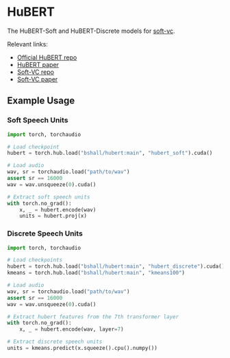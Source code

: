 # HuBERT

The HuBERT-Soft and HuBERT-Discrete models for [soft-vc](https://github.com/bshall/soft-vc).

Relevant links:
- [Official HuBERT repo](https://github.com/pytorch/fairseq)
- [HuBERT paper](https://arxiv.org/abs/2106.07447)
- [Soft-VC repo](https://github.com/bshall/soft-vc)
- [Soft-VC paper]()

## Example Usage

### Soft Speech Units

```python
import torch, torchaudio

# Load checkpoint
hubert = torch.hub.load("bshall/hubert:main", "hubert_soft").cuda()

# Load audio
wav, sr = torchaudio.load("path/to/wav")
assert sr == 16000
wav = wav.unsqueeze(0).cuda()

# Extract soft speech units
with torch.no_grad():
    x, _ = hubert.encode(wav)
    units = hubert.proj(x)
```

### Discrete Speech Units

```python
import torch, torchaudio

# Load checkpoints
hubert = torch.hub.load("bshall/hubert:main", "hubert_discrete").cuda()
kmeans = torch.hub.load("bshall/hubert:main", "kmeans100")

# Load audio
wav, sr = torchaudio.load("path/to/wav")
assert sr == 16000
wav = wav.unsqueeze(0).cuda()

# Extract hubert features from the 7th transformer layer
with torch.no_grad():
    x, _ = hubert.encode(wav, layer=7)

# Extract discrete speech units
units = kmeans.predict(x.squeeze().cpu().numpy())
```